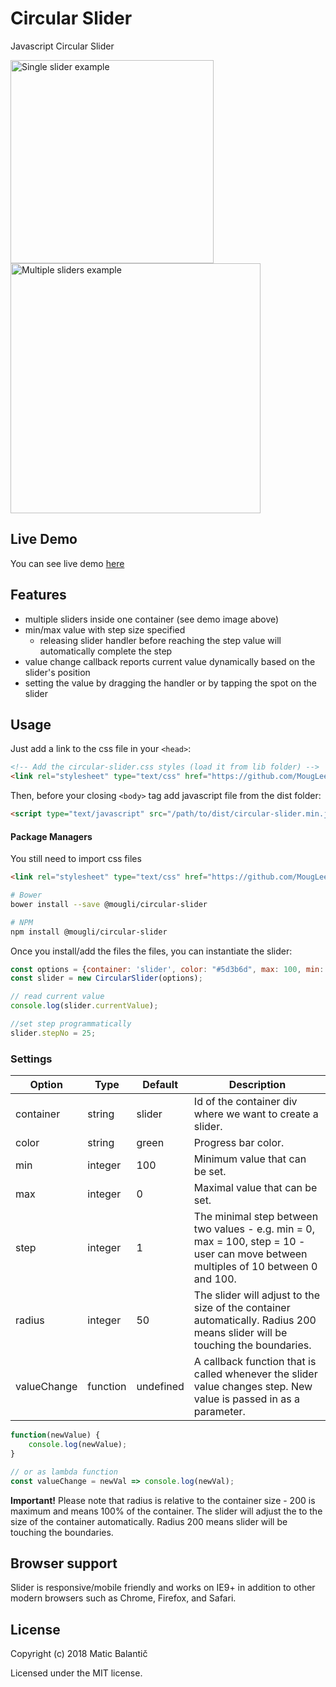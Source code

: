 # Circular Slider
Javascript Circular Slider

<img src="https://raw.githubusercontent.com/MougLee/circular-slider/master/examples/img/slider.png" alt="Single slider example" width="325" />
<img src="https://raw.githubusercontent.com/MougLee/circular-slider/master/examples/img/sliders.png" alt="Multiple sliders example" width="400" />

## Live Demo

You can see live demo [here](http://e-svet.si/slider)

## Features


* multiple sliders inside one container (see demo image above)
* min/max value with step size specified
    * releasing slider handler before reaching the step value will automatically complete the step
* value change callback reports current value dynamically based on the slider's position
* setting the value by dragging the handler or by tapping the spot on the slider


## Usage

Just add a link to the css file in your `<head>`:

```html
<!-- Add the circular-slider.css styles (load it from lib folder) -->
<link rel="stylesheet" type="text/css" href="https://github.com/MougLee/circular-slider/blob/master/lib/circular-slider.css"/>
```

Then, before your closing ```<body>``` tag add javascript file from the dist folder:

```html
<script type="text/javascript" src="/path/to/dist/circular-slider.min.js"></script>
```

#### Package Managers

You still need to import css files
```html
<link rel="stylesheet" type="text/css" href="https://github.com/MougLee/circular-slider/blob/master/lib/circular-slider.css"/>
```

```sh
# Bower
bower install --save @mougli/circular-slider

# NPM
npm install @mougli/circular-slider
```

Once you install/add the files the files, you can instantiate the slider:

```javascript
const options = {container: 'slider', color: "#5d3b6d", max: 100, min: 0, step: 1, radius: 190, valueChange: val => console.log("Value changed: " + val)};
const slider = new CircularSlider(options);

// read current value
console.log(slider.currentValue);

//set step programmatically
slider.stepNo = 25;
```


### Settings

Option | Type | Default | Description
------ | ---- | ------- | -----------
container | string | slider | Id of the container div where we want to create a slider.
color | string | green | Progress bar color.
min | integer | 100 | Minimum value that can be set.
max | integer | 0 | Maximal value that can be set.
step | integer | 1 | The minimal step between two values - e.g. min = 0, max = 100, step = 10 - user can move between multiples of 10 between 0 and 100.
radius | integer | 50 | The slider will adjust to the size of the container automatically. Radius 200 means slider will be touching the boundaries.
valueChange | function | undefined | A callback function that is called whenever the slider value changes step. New value is passed in as a parameter.

```javascript
function(newValue) {
    console.log(newValue);
}

// or as lambda function
const valueChange = newVal => console.log(newVal);
```

**Important!** Please note that radius is relative to the container size - 200 is maximum and means 100% of the container. The slider will adjust the to the size of the container automatically. Radius 200 means slider will be touching the boundaries.

## Browser support

Slider is responsive/mobile friendly and works on IE9+ in addition to other modern browsers such as Chrome, Firefox, and Safari.

## License
Copyright (c) 2018 Matic Balantič

Licensed under the MIT license.